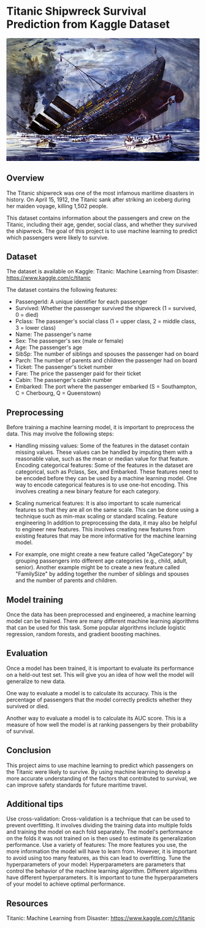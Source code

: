 # Titanic Shipwreck Survival Prediction from Kaggle Dataset
![logo](titanic.jpg)

## Overview
The Titanic shipwreck was one of the most infamous maritime disasters in history. On April 15, 1912, the Titanic sank after striking an iceberg during her maiden voyage, killing 1,502 people.

This dataset contains information about the passengers and crew on the Titanic, including their age, gender, social class, and whether they survived the shipwreck. The goal of this project is to use machine learning to predict which passengers were likely to survive.

## Dataset
The dataset is available on Kaggle: Titanic: Machine Learning from Disaster: https://www.kaggle.com/c/titanic

The dataset contains the following features:

- PassengerId: A unique identifier for each passenger
- Survived: Whether the passenger survived the shipwreck (1 = survived, 0 = died)
- Pclass: The passenger's social class (1 = upper class, 2 = middle class, 3 = lower class)
- Name: The passenger's name
- Sex: The passenger's sex (male or female)
- Age: The passenger's age
- SibSp: The number of siblings and spouses the passenger had on board
- Parch: The number of parents and children the passenger had on board
- Ticket: The passenger's ticket number
- Fare: The price the passenger paid for their ticket
- Cabin: The passenger's cabin number
- Embarked: The port where the passenger embarked (S = Southampton, C = Cherbourg, Q = Queenstown)

## Preprocessing
Before training a machine learning model, it is important to preprocess the data. This may involve the following steps:

- Handling missing values: Some of the features in the dataset contain missing values. These values can be handled by imputing them with a reasonable value, such as the mean or median value for that feature.
Encoding categorical features: Some of the features in the dataset are categorical, such as Pclass, Sex, and Embarked. These features need to be encoded before they can be used by a machine learning model. One way to encode categorical features is to use one-hot encoding. This involves creating a new binary feature for each category.

- Scaling numerical features: It is also important to scale numerical features so that they are all on the same scale. This can be done using a technique such as min-max scaling or standard scaling.
Feature engineering
In addition to preprocessing the data, it may also be helpful to engineer new features. This involves creating new features from existing features that may be more informative for the machine learning model.

- For example, one might create a new feature called "AgeCategory" by grouping passengers into different age categories (e.g., child, adult, senior). Another example might be to create a new feature called "FamilySize" by adding together the number of siblings and spouses and the number of parents and children.

## Model training
Once the data has been preprocessed and engineered, a machine learning model can be trained. There are many different machine learning algorithms that can be used for this task. Some popular algorithms include logistic regression, random forests, and gradient boosting machines.

## Evaluation
Once a model has been trained, it is important to evaluate its performance on a held-out test set. This will give you an idea of how well the model will generalize to new data.

One way to evaluate a model is to calculate its accuracy. This is the percentage of passengers that the model correctly predicts whether they survived or died.

Another way to evaluate a model is to calculate its AUC score. This is a measure of how well the model is at ranking passengers by their probability of survival.

## Conclusion
This project aims to use machine learning to predict which passengers on the Titanic were likely to survive. By using machine learning to develop a more accurate understanding of the factors that contributed to survival, we can improve safety standards for future maritime travel.

## Additional tips
Use cross-validation: Cross-validation is a technique that can be used to prevent overfitting. It involves dividing the training data into multiple folds and training the model on each fold separately. The model's performance on the folds it was not trained on is then used to estimate its generalization performance.
Use a variety of features: The more features you use, the more information the model will have to learn from. However, it is important to avoid using too many features, as this can lead to overfitting.
Tune the hyperparameters of your model: Hyperparameters are parameters that control the behavior of the machine learning algorithm. Different algorithms have different hyperparameters. It is important to tune the hyperparameters of your model to achieve optimal performance.

## Resources
Titanic: Machine Learning from Disaster: https://www.kaggle.com/c/titanic
  
